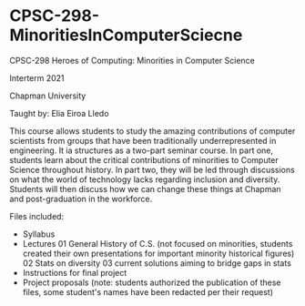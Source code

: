 # CPSC-298-MinoritiesInComputerSciecne
CPSC-298 Heroes of Computing: Minorities in Computer Science

Interterm 2021

Chapman University

Taught by: Elia Eiroa Lledo

This course allows students to study the amazing contributions of computer scientists from groups that have been traditionally underrepresented in engineering.
It ia structures as a two-part seminar course. In part one, students learn about the critical contributions of minorities to Computer Science throughout history. In part two, they will be led through discussions on what the world of technology lacks regarding inclusion and diversity. Students will then discuss how we can change these things at Chapman and post-graduation in the workforce.

Files included:
- Syllabus
- Lectures
  01 General History of C.S. (not focused on minorities, students created their own presentations for important minority historical figures)
  02 Stats on diversity
  03 current solutions aiming to bridge gaps in stats
- Instructions for final project
- Project proposals (note: students authorized the publication of these files, some student's names have been redacted per their request)
